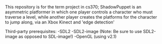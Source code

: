 This repository is for the term project in cs370;
ShadowPuppet is an asymmetric platformer in which one player controls a character who must traverse a level, while another player creates the platforms for the character to jump along, via an Xbox Kinect and 'edge detection'

Third-party prerequisites:
-SDL2
-SDL2-image (Note: Be sure to use SDL2-image as opposed to SDL-image!)
-OpenGL (using v2.1)
